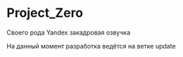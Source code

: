 # Project_Zero


Своего рода Yandex закадровая озвучка

На данный момент разработка ведётся на ветке update
